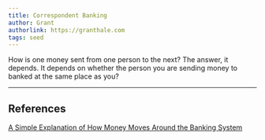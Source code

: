 ```yaml
---
title: Correspondent Banking
author: Grant
authorlink: https://granthale.com
tags: seed
---
```

How is one money sent from one person to the next? The answer, it depends. It depends on whether the person you are sending money to banked at the same place as you?

---

## References

[A Simple Explanation of How Money Moves Around the Banking System](https://gendal.me/2013/11/24/a-simple-explanation-of-how-money-moves-around-the-banking-system/)
